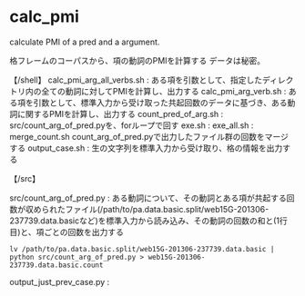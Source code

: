 # calc_pmi
calculate PMI of a pred and a argument.


格フレームのコーパスから、項の動詞のPMIを計算する
データは秘密。

【/shell】
calc_pmi_arg_all_verbs.sh : ある項を引数として、指定したディレクトリ内の全ての動詞に対してPMIを計算し、出力する
calc_pmi_arg_verb.sh : ある項を引数として、標準入力から受け取った共起回数のデータに基づき、ある動詞に関するPMIを計算し、出力する
count_pred_of_arg.sh : src/count_arg_of_pred.pyを、forループで回す
exe.sh :
exe_all.sh :
merge_count.sh count_arg_of_pred.pyで出力したファイル群の回数をマージする
output_case.sh : 生の文字列を標準入力から受け取り、格の情報を出力する

【/src】

src/count_arg_of_pred.py : ある動詞について、その動詞とある項が共起する回数が収められたファイル(/path/to/pa.data.basic.split/web15G-201306-237739.data.basicなど)を標準入力から読み込み、その動詞の回数の和と(1行目)と、項ごとの回数を出力する

`lv /path/to/pa.data.basic.split/web15G-201306-237739.data.basic | python src/count_arg_of_pred.py > web15G-201306-237739.data.basic.count`

output_just_prev_case.py : 

